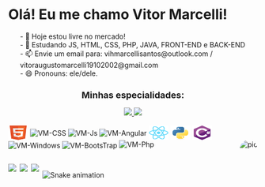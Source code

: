 <h1>Olá! Eu me chamo Vitor Marcelli!</h1>


<ul style="display: flex; flex-direction: column; list-style: none;">
<li> - 🔭 Hoje estou livre no mercado!</li>
<li> - 🌱 Estudando JS, HTML, CSS, PHP, JAVA, FRONT-END e BACK-END</li>
<li> - 📫 Envie um email para: vihmarcellisantos@outlook.com / vitoraugustomarcelli19102002@gmail.com</li>
<li> - 😄 Pronouns: ele/dele.</li>
</ul>

<div align="center">
   <h2 style="font-weight: bold; font-size: 18px"> Minhas especialidades: </h2>
  <a target="_blank" href="https://github.com/vitormarcelli">
  
  <img height="150em" src="https://github-readme-stats.vercel.app/api?username=vitormarcelli&show_icons=true&theme=algolia&include_all_commits=true&count_private=true"/>
  
  <img height="150em" src="https://github-readme-stats.vercel.app/api/top-langs/?username=vitormarcelli&layout=compact&langs_count=7&theme=algolia"/>
  
  </a>
</div>

  
<div style="display: inline_block; align-items: center; "><br>
    <img align="center" alt="VM-HTML" height="30" width="40" src="https://raw.githubusercontent.com/devicons/devicon/master/icons/html5/html5-original.svg">
    <img align="center" alt="VM-CSS" height="30" width="40" src="https://cdn.jsdelivr.net/gh/devicons/devicon/icons/css3/css3-original.svg">
    <img align="center" alt="VM-Js" height="30" width="40" src="https://cdn.jsdelivr.net/gh/devicons/devicon/icons/javascript/javascript-original.svg">
    <img align="center" alt="VM-Angular" height="30" width="40"src="https://cdn.jsdelivr.net/gh/devicons/devicon/icons/angularjs/angularjs-original.svg">
    <img align="center" alt="VM-React" height="30" width="40" src="https://raw.githubusercontent.com/devicons/devicon/master/icons/react/react-original.svg">
    <img align="center" alt="VM-Python" height="30" width="40" src="https://raw.githubusercontent.com/devicons/devicon/master/icons/python/python-original.svg">
    <img align="center" alt="VM-Csharp" height="30" width="40" src="https://raw.githubusercontent.com/devicons/devicon/master/icons/csharp/csharp-original.svg">
    <img align="center" alt="VM-Windows" height="30" width="40" src="https://cdn.jsdelivr.net/gh/devicons/devicon/icons/windows8/windows8-original.svg">
    <img align="center" alt="VM-BootsTrap" height="30" width="40" src="https://cdn.jsdelivr.net/gh/devicons/devicon/icons/bootstrap/bootstrap-original.svg">
    <img aling="center" alt="VM-Php" height="40" width="40" src="https://cdn.jsdelivr.net/gh/devicons/devicon/icons/php/php-plain.svg">
    
  
  <img align="right" alt="pic" height="150" style="border-radius:50px;" src="https://user-images.githubusercontent.com/74274650/178120249-bd7c9ff6-090a-4d5e-823c-bf33a0f39587.gif">
  
  ##

<div style="display: flex;"> 
    <a style="margin-right: 0.5em;" target="_blank" href="https://www.linkedin.com/in/vitor-augusto-marcelli-ba4070220/" target="_blank"><img src="https://img.shields.io/badge/-LinkedIn-%230077B5?style=for-the-badge&logo=linkedin&logoColor=white" target="_blank"></a> 
    <a style="margin-right: 0.5em;" target="_blank" href = "mailto:vitoraugustomarcelli19102002@gmail.com"><img src="https://img.shields.io/badge/-Gmail-%23333?style=for-the-badge&logo=gmail&logoColor=white" target="_blank"></a>
     <a style="margin-right: 0.5em;" target="_blank" href="https://cursos.alura.com.br/user/vihmarcellisantos" target="_blank"><img src="https://cdn.discordapp.com/attachments/960982410214912063/1013422136074981376/Alura.png" target="_blank"></a> 
 
 ![Snake animation](https://github.com/vitormarcelli/vitormarcelli/blob/output/github-contribution-grid-snake.svg)
 
</div>
